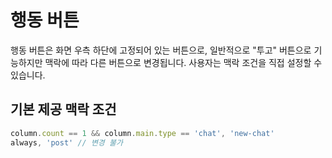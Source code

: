 # 행동 버튼

행동 버튼은 화면 우측 하단에 고정되어 있는 버튼으로,
일반적으로 "투고" 버튼으로 기능하지만 맥락에 따라 다른 버튼으로 변경됩니다.
사용자는 맥락 조건을 직접 설정할 수 있습니다.

## 기본 제공 맥락 조건

```js
column.count == 1 && column.main.type == 'chat', 'new-chat'
always, 'post' // 변경 불가
```
